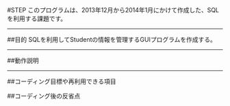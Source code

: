 #STEP
このプログラムは、2013年12月から2014年1月にかけて作成した、SQLを利用する課題です。

***
##目的
SQLを利用してStudentの情報を管理するGUIプログラムを作成する。

***
##動作説明

***
##コーディング目標や再利用できる項目

##コーディング後の反省点

